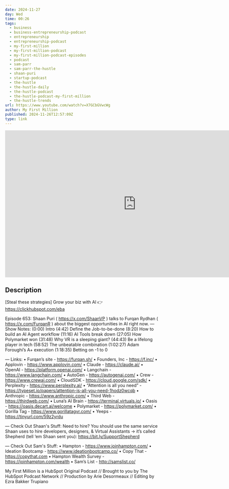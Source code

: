 ```yaml
---
date: 2024-11-27
day: Wed
time: 00:26
tags:
  - business
  - business-entrepreneurship-podcast
  - entrepreneurship
  - entrepreneurship-podcast
  - my-first-million
  - my-first-million-podcast
  - my-first-million-podcast-episodes
  - podcast
  - sam-parr
  - sam-parr-the-hustle
  - shaan-puri
  - startup-podcast
  - the-hustle
  - the-hustle-daily
  - the-hustle-podcast
  - the-hustle-podcast-my-first-million
  - the-hustle-trends
url: https://www.youtube.com/watch?v=X7GCbGVwcWg
author: My First Million
published: 2024-11-26T12:57:09Z
type: link
---
```


<iframe width="854" height="480" src="https://www.youtube.com/embed/X7GCbGVwcWg" frameborder="0" allowfullscreen></iframe>

## Description
[Steal these strategies] Grow your biz with AI 👉 https://clickhubspot.com/eba

Episode 653: Shaan Puri ( https://x.com/ShaanVP ) talks to Furqan Rydhan ( https://x.com/FurqanR ) about the biggest opportunities in AI right now. 
—
Show Notes: 
(0:00) Intro
(4:42) Define the Job-to-be-done
(8:20) How to build an AI Agent workflow
(11:16) AI Tools break down
(27:05) How Polymarket won
(31:48) Why VR is a sleeping giant?
(44:43) Be a lifelong player in tech
(58:52) The unbeatable combination
(1:02:27) Adam Foroughi’s A+ execution
(1:18:35) Betting on -1 to 0

—
Links:
• Furqan’s site - https://furqan.sh/ 
• Founders, Inc - https://f.inc/ 
• Applovin - https://www.applovin.com/ 
• Claude - https://claude.ai/ 
• OpenAI - https://platform.openai.com/ 
• Langchain - https://www.langchain.com/ 
• AutoGen - https://autogenai.com/ 
• Crew - https://www.crewai.com/ 
• CloudSDK - https://cloud.google.com/sdk/ 
• Perplexity - https://www.perplexity.ai/ 
• “Attention is all you need” - https://typeset.io/papers/attention-is-all-you-need-1hodz0wcqb 
• Anthropic - https://www.anthropic.com/ 
• Third Web - https://thirdweb.com/ 
• Luna’s AI Brain - https://terminal.virtuals.io/ 
• Oasis - https://oasis.decart.ai/welcome 
• Polymarket - https://polymarket.com/ 
• Gorilla Tag - https://www.gorillatagvr.com/ 
• Yeeps - https://tinyurl.com/59z2yrdu 

—
Check Out Shaan's Stuff:
Need to hire? You should use the same service Shaan uses to hire developers, designers, & Virtual Assistants → it’s called Shepherd (tell ‘em Shaan sent you): https://bit.ly/SupportShepherd

—
Check Out Sam's Stuff:
• Hampton - https://www.joinhampton.com/
• Ideation Bootcamp - https://www.ideationbootcamp.co/
• Copy That - https://copythat.com
• Hampton Wealth Survey - https://joinhampton.com/wealth
• Sam’s List - http://samslist.co/

My First Million is a HubSpot Original Podcast // Brought to you by The HubSpot Podcast Network // Production by Arie Desormeaux // Editing by Ezra Bakker Trupiano